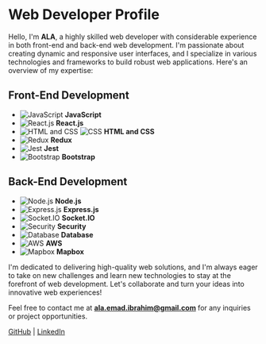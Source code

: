# Web Developer Profile

Hello, I'm **ALA**, a highly skilled web developer with considerable experience in both front-end and back-end web development. I'm passionate about creating dynamic and responsive user interfaces, and I specialize in various technologies and frameworks to build robust web applications. Here's an overview of my expertise:

## Front-End Development

- ![JavaScript](https://img.icons8.com/color/48/000000/javascript.png) **JavaScript**
- ![React.js](https://img.icons8.com/color/48/000000/react.png) **React.js**
- ![HTML and CSS](https://img.icons8.com/color/48/000000/html-5.png) ![CSS](https://img.icons8.com/color/48/000000/css3.png) **HTML and CSS**
- ![Redux](https://img.icons8.com/color/48/000000/redux.png) **Redux**
- ![Jest](https://img.icons8.com/color/48/000000/jest.png) **Jest**
- ![Bootstrap](https://img.icons8.com/color/48/000000/bootstrap.png) **Bootstrap**

## Back-End Development

- ![Node.js](https://img.icons8.com/color/48/000000/nodejs.png) **Node.js**
- ![Express.js](https://img.icons8.com/color/48/000000/express.png) **Express.js**
- ![Socket.IO](https://img.icons8.com/color/48/000000/socket-io.png) **Socket.IO**
- ![Security](https://img.icons8.com/color/48/000000/lock.png) **Security**
- ![Database](https://img.icons8.com/color/48/000000/database.png) **Database**
- ![AWS](https://img.icons8.com/color/48/000000/amazon-web-services.png) **AWS**
- ![Mapbox](https://img.icons8.com/color/48/000000/mapbox.png) **Mapbox**

I'm dedicated to delivering high-quality web solutions, and I'm always eager to take on new challenges and learn new technologies to stay at the forefront of web development. Let's collaborate and turn your ideas into innovative web experiences!

Feel free to contact me at **ala.emad.ibrahim@gmail.com** for any inquiries or project opportunities.

[GitHub](https://github.com/AlaEmadIbrahim) | [LinkedIn](https://www.linkedin.com/in/ala-ibrahim/)
